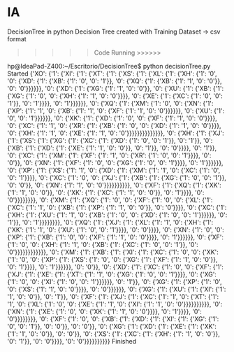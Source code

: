 # IA
DecisionTree in python 
Decision Tree created with Training Dataset  -> csv format

>>>>> Code Running >>>>>>

hp@IdeaPad-Z400:~/Escritorio/DecisionTree$ python decisionTree.py
Started
{'XO': {'1': {'XI': {'1': {'XT': {'1': {'XS': {'1': {'XL': {'1': {'XH': {'1': '0', '0': {'XD': {'1': {'XB': {'1': '0', '0': '1'}}, '0': {'XQ': {'1': {'XB': {'1': '1', '0': '0'}}, '0': '0'}}}}}}, '0': {'XD': {'1': {'XG': {'1': '1', '0': '0'}}, '0': {'XU': {'1': {'XB': {'1': {'XG': {'1': '0', '0': {'XH': {'1': '1', '0': '0'}}}}, '0': {'XE': {'1': {'XC': {'1': '0', '0': '1'}}, '0': '1'}}}}, '0': '1'}}}}}}, '0': {'XQ': {'1': {'XM': {'1': '0', '0': {'XN': {'1': {'XP': {'1': '1', '0': {'XB': {'1': '1', '0': {'XF': {'1': '1', '0': '0'}}}}}}, '0': {'XU': {'1': '0', '0': '1'}}}}}}, '0': {'XK': {'1': {'XD': {'1': '0', '0': {'XF': {'1': '1', '0': '0'}}}}, '0': {'XC': {'1': '1', '0': {'XR': {'1': {'XB': {'1': '0', '0': {'XD': {'1': '1', '0': '0'}}}}, '0': {'XH': {'1': '1', '0': {'XE': {'1': '1', '0': '0'}}}}}}}}}}}}}}, '0': {'XH': {'1': {'XJ': {'1': {'XS': {'1': {'XG': {'1': {'XC': {'1': {'XD': {'1': '0', '0': '1'}}, '0': '1'}}, '0': {'XB': {'1': {'XD': {'1': {'XE': {'1': '1', '0': '0'}}, '0': '1'}}, '0': '0'}}}}, '0': '1'}}, '0': {'XC': {'1': {'XM': {'1': {'XF': {'1': '1', '0': {'XR': {'1': '0', '0': '1'}}}}, '0': '0'}}, '0': {'XN': {'1': {'XF': {'1': '0', '0': {'XG': {'1': '0', '0': '1'}}}}, '0': '1'}}}}}}, '0': {'XP': {'1': {'XS': {'1': '1', '0': {'XD': {'1': {'XM': {'1': '1', '0': {'XC': {'1': '0', '0': '1'}}}}, '0': {'XC': {'1': '0', '0': {'XJ': {'1': {'XB': {'1': {'XG': {'1': '0', '0': '1'}}, '0': '0'}}, '0': {'XN': {'1': '1', '0': '0'}}}}}}}}}}, '0': {'XF': {'1': {'XQ': {'1': {'XK': {'1': '1', '0': '0'}}, '0': {'XK': {'1': {'XC': {'1': '1', '0': '0'}}, '0': '1'}}}}, '0': '0'}}}}}}}}, '0': {'XM': {'1': {'XQ': {'1': '0', '0': {'XF': {'1': '0', '0': {'XL': {'1': {'XC': {'1': '1', '0': {'XB': {'1': {'XP': {'1': '1', '0': '0'}}, '0': '0'}}}}, '0': {'XC': {'1': {'XH': {'1': {'XU': {'1': '1', '0': {'XB': {'1': '0', '0': {'XD': {'1': '0', '0': '1'}}}}}}, '0': '1'}}, '0': '1'}}}}}}}}, '0': {'XQ': {'1': {'XJ': {'1': {'XL': {'1': '1', '0': {'XH': {'1': {'XK': {'1': '1', '0': {'XU': {'1': '0', '0': '1'}}}}, '0': '0'}}}}, '0': {'XN': {'1': '0', '0': {'XP': {'1': {'XB': {'1': '0', '0': {'XF': {'1': '1', '0': '0'}}}}, '0': '1'}}}}}}, '0': {'XF': {'1': '0', '0': {'XH': {'1': '1', '0': {'XB': {'1': {'XC': {'1': '0', '0': '1'}}, '0': '0'}}}}}}}}}}}}, '0': {'XM': {'1': {'XB': {'1': {'XI': {'1': {'XC': {'1': '0', '0': {'XK': {'1': '0', '0': {'XP': {'1': {'XS': {'1': '0', '0': {'XG': {'1': {'XF': {'1': '1', '0': '0'}}, '0': '1'}}}}, '0': '1'}}}}}}, '0': '0'}}, '0': {'XD': {'1': {'XC': {'1': '0', '0': {'XF': {'1': {'XJ': {'1': {'XE': {'1': {'XT': {'1': '1', '0': {'XG': {'1': '0', '0': '1'}}}}, '0': {'XG': {'1': '0', '0': {'XI': {'1': '0', '0': '1'}}}}}}, '0': '1'}}, '0': {'XG': {'1': {'XP': {'1': '0', '0': {'XS': {'1': '1', '0': '0'}}}}, '0': '0'}}}}}}, '0': {'XG': {'1': {'XU': {'1': {'XI': {'1': '1', '0': '0'}}, '0': '1'}}, '0': {'XF': {'1': {'XJ': {'1': {'XC': {'1': '1', '0': {'XT': {'1': '1', '0': {'XL': {'1': '0', '0': {'XE': {'1': '1', '0': {'XI': {'1': '1', '0': '0'}}}}}}}}}}, '0': {'XN': {'1': {'XE': {'1': '0', '0': {'XK': {'1': '1', '0': '0'}}}}, '0': '1'}}}}, '0': '0'}}}}}}}}, '0': {'XF': {'1': '0', '0': {'XB': {'1': {'XD': {'1': {'XI': {'1': {'XG': {'1': '0', '0': '1'}}, '0': '0'}}, '0': '0'}}, '0': {'XG': {'1': {'XD': {'1': {'XE': {'1': {'XK': {'1': '1', '0': '0'}}, '0': '0'}}, '0': {'XS': {'1': {'XC': {'1': {'XH': {'1': '1', '0': '0'}}, '0': '1'}}, '0': '0'}}}}, '0': '0'}}}}}}}}}}
Finished
